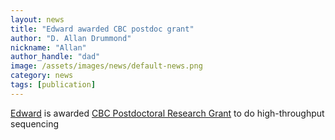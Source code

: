 ```yaml
---
layout: news
title: "Edward awarded CBC postdoc grant"
author: "D. Allan Drummond"
nickname: "Allan"
author_handle: "dad"
image: /assets/images/news/default-news.png
category: news
tags: [publication]
---
```

[Edward][1] is awarded [CBC Postdoctoral Research Grant][2] to do high-throughput sequencing

[1]: team/2011/10/01/edward-wallace/
[2]: http://chicagobiomedicalconsortium.org/grants/postdoctoral_award.php
